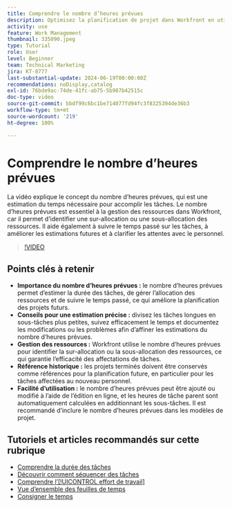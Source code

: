 ```yaml
---
title: Comprendre le nombre d’heures prévues
description: Optimisez la planification de projet dans Workfront en utilisant le nombre d’heures prévues pour estimer les durées, gérer les ressources, suivre le temps, utiliser les références historiques et rationaliser les affectations.
activity: use
feature: Work Management
thumbnail: 335090.jpeg
type: Tutorial
role: User
level: Beginner
team: Technical Marketing
jira: KT-8777
last-substantial-update: 2024-06-19T00:00:00Z
recommendations: noDisplay,catalog
exl-id: 76bde9ac-74de-41fc-ab75-5b987b42515c
doc-type: video
source-git-commit: bbdf99c6bc1be714077fd94fc3f8325394de36b3
workflow-type: tm+mt
source-wordcount: '219'
ht-degree: 100%

---
```


# Comprendre le nombre d’heures prévues

La vidéo explique le concept du nombre d’heures prévues, qui est une estimation du temps nécessaire pour accomplir les tâches.
Le nombre d’heures prévues est essentiel à la gestion des ressources dans Workfront, car il permet d’identifier une sur-allocation ou une sous-allocation des ressources.
Il aide également à suivre le temps passé sur les tâches, à améliorer les estimations futures et à clarifier les attentes avec le personnel.


>[!VIDEO](https://video.tv.adobe.com/v/3445335/?quality=12&learn=on&enablevpops=1&captions=fre_fr)


## Points clés à retenir

* **Importance du nombre d’heures prévues :** le nombre d’heures prévues permet d’estimer la durée des tâches, de gérer l’allocation des ressources et de suivre le temps passé, ce qui améliore la planification des projets futurs.
* **Conseils pour une estimation précise :** divisez les tâches longues en sous-tâches plus petites, suivez efficacement le temps et documentez les modifications ou les problèmes afin d’affiner les estimations du nombre d’heures prévues.
* **Gestion des ressources :** Workfront utilise le nombre d’heures prévues pour identifier la sur-allocation ou la sous-allocation des ressources, ce qui garantie l’efficacité des affectations de tâches.
* **Référence historique :** les projets terminés doivent être conservés comme références pour la planification future, en particulier pour les tâches affectées au nouveau personnel.
* **Facilité d’utilisation :** le nombre d’heures prévues peut être ajouté ou modifié à l’aide de l’édition en ligne, et les heures de tâche parent sont automatiquement calculées en additionnant les sous-tâches. Il est recommandé d’inclure le nombre d’heures prévues dans les modèles de projet.


## Tutoriels et articles recommandés sur cette rubrique

* [Comprendre la durée des tâches](/help/manage-work/tasks/understand-task-durations.md)
* [Découvrir comment séquencer des tâches](/help/manage-work/tasks/learn-to-sequence-tasks.md)
* [Comprendre l’[!UICONTROL effort de travail]](/help/manage-work/tasks/understand-work-effort.md)
* [Vue d’ensemble des feuilles de temps](https://experienceleague.adobe.com/fr/docs/workfront/using/timesheets/details/timesheets-overview)
* [Consigner le temps](https://experienceleague.adobe.com/fr/docs/workfront/using/timesheets/create-and-manage-timesheets-in-adobe-workfront/log-time)
